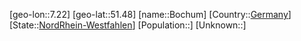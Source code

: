 ﻿---
location: [51.48,7.22]
type: City
tags:
- geo/City


SpocWebEntityId: 29243
isDeleted: false
confidential: public

---
[geo-lon::7.22]
[geo-lat::51.48]
[name::Bochum]
[Country::[Germany](geo/Continent/Europe/Germany.md)]
[State::[NordRhein-Westfahlen](NordRhein-Westfahlen)]
[Population::]
[Unknown::]


